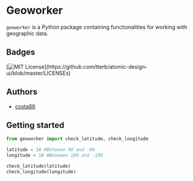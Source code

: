 
# Geoworker

`geoworker` is a Python package containing functionalities for working with geographic data.


## Badges

[![MIT License](https://img.shields.io/apm/l/atomic-design-ui.svg?)](https://github.com/tterb/atomic-design-ui/blob/master/LICENSEs)

  
## Authors

- [costa86](https://www.github.com/costa86)

  
## Getting started

```python
from geoworker import check_latitude, check_longitude

latitude = 10 #Between 90 and -90
longitude = 10 #Between 180 and -180

check_latitude(latitude)
check_longitude(longitude)
```